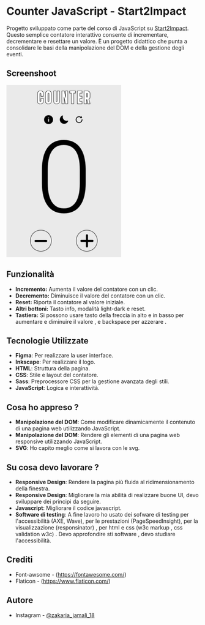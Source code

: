 # Counter JavaScript - Start2Impact

Progetto sviluppato come parte del corso di JavaScript su [Start2Impact](https://www.start2impact.it). Questo semplice contatore interattivo consente di incrementare, decrementare e resettare un valore. È un progetto didattico che punta a consolidare le basi della manipolazione del DOM e della gestione degli eventi.

## Screenshoot


<img src="src/assets/image/counter.png" alt="Screenshot-counter" width="300" />


## Funzionalità

- **Incremento:** Aumenta il valore del contatore con un clic.
- **Decremento:** Diminuisce il valore del contatore con un clic.
- **Reset:** Riporta il contatore al valore iniziale.
- **Altri bottoni:** Tasto info, modalità light-dark e reset.
- **Tastiera:** Si possono usare tasto della freccia in alto e in basso per aumentare e diminuire il valore , e backspace per azzerare .



## Tecnologie Utilizzate
- **Figma**: Per realizzare la user interface.
- **Inkscape**: Per realizzare il logo.
- **HTML**: Struttura della pagina.
- **CSS**: Stile e layout del contatore.
- **Sass**: Preprocessore CSS per la gestione avanzata degli stili.
- **JavaScript**: Logica e interattività.



## Cosa ho appreso  ?

- **Manipolazione del DOM**: Come modificare dinamicamente il contenuto di una pagina web utilizzando JavaScript.
- **Manipolazione del DOM**: Rendere gli elementi  di una pagina web responsive utilizzando JavaScript.
- **SVG**: Ho capito meglio come si lavora con le svg.



## Su cosa devo lavorare ? 

- **Responsive Design**: Rendere la pagina più fluida al ridimensionamento della finestra.
- **Responsive Design**: Migliorare la mia abilità di realizzare buone UI, devo sviluppare dei principi da seguire.
- **Javascript**: Migliorare il codice javascript.
- **Software di testing**: A fine lavoro ho usato dei sofware di testing per l'accessibilità (AXE, Wave), per le prestazioni (PageSpeedInsight), per la visualizzazione (responsinator) , per html e css (w3c markup , css validation w3c) . Devo approfondire sti software , devo studiare l'accessibilità. 



## Crediti

- Font-awsome - (https://fontawesome.com/)
- Flaticon - (https://www.flaticon.com/)

## Autore 

- Instagram - [@zakaria_jamali_18](https://www.instagram.com/zakaria_jamali_18/)

